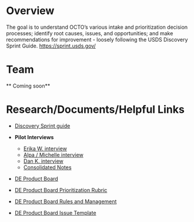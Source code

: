 # Overview
The goal is to understand OCTO’s various intake and prioritization decision processes; identify root causes, issues, and opportunities; and make recommendations for improvement - loosely following the USDS Discovery Sprint Guide. https://sprint.usds.gov/

# Team
** Coming soon** 

# Research/Documents/Helpful Links
* [Discovery Sprint guide](https://sprint.usds.gov/)
  
* **<summary>Pilot Interviews</summary>**
  -  [Erika W. interview](https://dvagov-my.sharepoint.com/:w:/r/personal/daniel_kosko_va_gov/Documents/Desktop/Intake%20and%20Prioritization%20Combined%202023%20Interview%20Guide%20and%20Notetaking%20Template_EW%20Interview%20June%2022,%202023.docx?d=w447172c6af5041588c715c15d5ebc1c3&csf=1&web=1&e=Ngu8oB)
  -  [Alpa / Michelle interview](https://dvagov-my.sharepoint.com/:w:/r/personal/daniel_kosko_va_gov/Documents/Desktop/Facilities%20Innovation%20Team%202023%20Intake%20and%20Prioritization%20Notes.docx?d=w15207c9d127442019fd2e927f611fca3&csf=1&web=1&e=aRczHA)
  -  [Dan K. interview](https://dvagov-my.sharepoint.com/:w:/r/personal/daniel_kosko_va_gov/Documents/Desktop/Intake%20and%20Prioritization%20Combined%202023%20Interview%20Guide%20and%20Notetaking%20Template_DK%20Interview%20June%2022,%202023.docx?d=w6938ef03381a4392ab8c977614ffc24a&csf=1&web=1&e=bBSWRm)
  -  [Consolidated Notes](https://dvagov-my.sharepoint.com/:w:/r/personal/daniel_kosko_va_gov/Documents/Desktop/Consolidated%20Intake%20and%20Prioritization%20Notes%202023.docx?d=w0eefa0eb6d164f81aa1bfae408adf78a&csf=1&web=1&e=AbvlL3)
  
* [DE Product Board](https://github.com/orgs/department-of-veterans-affairs/projects/940/views/1)
* [DE Product Board Prioritization Rubric](https://github.com/department-of-veterans-affairs/digital-experience-products/blob/master/rubric.md)
* [DE Product Board Rules and Management](https://github.com/department-of-veterans-affairs/digital-experience-products/blob/master/board-rules.md)
* [DE Product Board Issue Template](https://github.com/department-of-veterans-affairs/digital-experience-products/issues/new?assignees=&labels=&template=product-board.md&title=)
